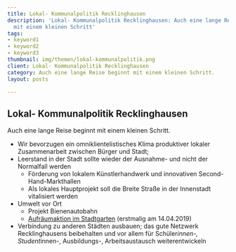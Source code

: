 ```yaml
---
title: Lokal- Kommunalpolitik Recklinghausen
description: 'Lokal- Kommunalpolitik Recklinghausen: Auch eine lange Reise beginnt
  mit einem kleinen Schritt'
tags:
- keyword1
- keyword2
- keyword3
thumbnail: img/themen/lokal-kommunalpolitik.png
client: Lokal- Kommunalpolitik Recklinghausen
category: Auch eine lange Reise beginnt mit einem kleinen Schritt.
layout: posts

---
```

## Lokal- Kommunalpolitik Recklinghausen

Auch eine lange Reise beginnt mit einem kleinen Schritt.

* Wir bevorzugen ein omniklientelistisches Klima produktiver lokaler
  Zusammenarbeit zwischen Bürger und Stadt;
* Leerstand in der Stadt sollte wieder der Ausnahme- und nicht der
  Normalfall werden
  * Förderung von lokalem Künstlerhandwerk und innovativen
    Second-Hand-Markthallen
  * Als lokales Hauptprojekt soll die Breite Straße in der Innenstadt
    vitalisiert werden
* Umwelt vor Ort
  * Projekt Bienenautobahn
  * [Aufräumaktion im Stadtgarten](https://www.facebook.com/events/432895460795136/) (erstmalig am 14.04.2019)
* Verbindung zu anderen Städten ausbauen; das gute Netzwerk
  Recklinghausens beibehalten und vor allem für Schüler*innen-,
  Student*innen-, Ausbildungs-, Arbeitsaustausch weiterentwickeln
